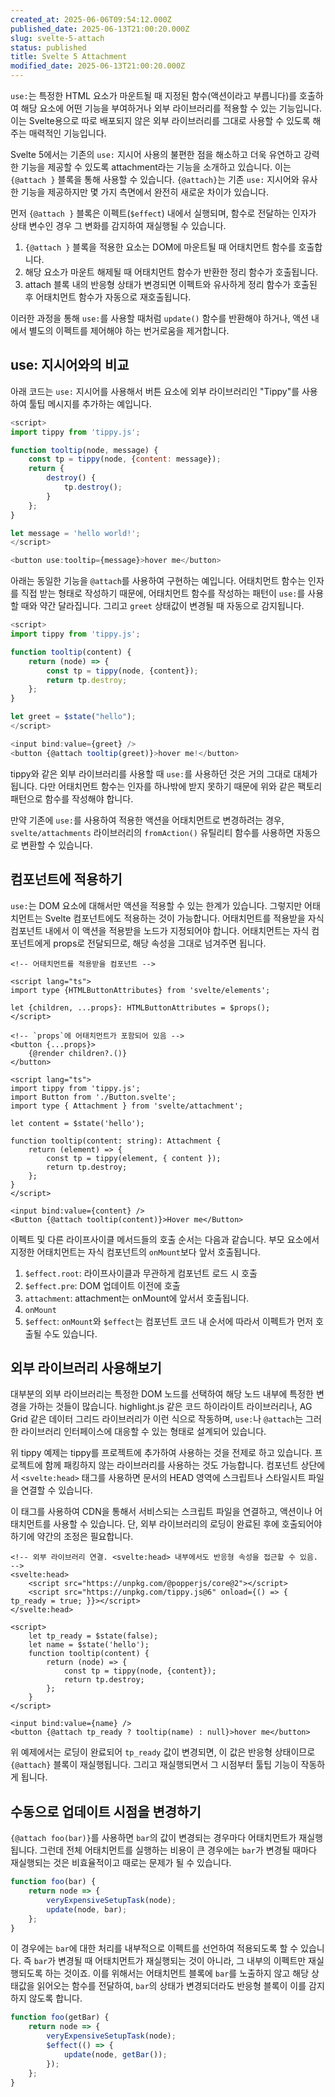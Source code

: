 ```yaml
---
created_at: 2025-06-06T09:54:12.000Z
published_date: 2025-06-13T21:00:20.000Z
slug: svelte-5-attach
status: published
title: Svelte 5 Attachment
modified_date: 2025-06-13T21:00:20.000Z
---
```

`use:`는 특정한 HTML 요소가 마운트될 때 지정된 함수(액션이라고 부릅니다)를 호출하여 해당 요소에 어떤 기능을 부여하거나 외부 라이브러리를 적용할 수 있는 기능입니다. 이는 Svelte용으로 따로 배포되지 않은 외부 라이브러리를 그대로 사용할 수 있도록 해주는 매력적인 기능입니다.

Svelte 5에서는 기존의 `use:` 지시어 사용의 불편한 점을 해소하고 더욱 유연하고 강력한 기능을 제공할 수 있도록 attachment라는 기능을 소개하고 있습니다. 이는 `{@attach }` 블록을 통해 사용할 수 있습니다. `{@attach}`는 기존 `use:` 지시어와 유사한 기능을 제공하지만 몇 가지 측면에서 완전히 새로운 차이가 있습니다.

먼저 `{@attach }` 블록은 이펙트(`$effect`) 내에서 실행되며, 함수로 전달하는 인자가 상태 변수인 경우 그 변화를 감지하여 재실행될 수 있습니다.

1. `{@attach }` 블록을 적용한 요소는 DOM에 마운트될 때 어태치먼트 함수를 호출합니다.
2. 해당 요소가 마운트 해제될 때 어태치먼트 함수가 반환한 정리 함수가 호출됩니다.
3. attach 블록 내의 반응형 상태가 변경되면 이펙트와 유사하게 정리 함수가 호출된 후 어태치먼트 함수가 자동으로 재호출됩니다.

이러한 과정을 통해 `use:`를 사용할 때처럼 `update()` 함수를 반환해야 하거나, 액션 내에서 별도의 이펙트를 제어해야 하는 번거로움을 제거합니다.

## use: 지시어와의 비교

아래 코드는 `use:` 지시어를 사용해서 버튼 요소에 외부 라이브러리인 "Tippy"를 사용하여 툴팁 메시지를 추가하는 예입니다.

```javascript
<script>
import tippy from 'tippy.js';

function tooltip(node, message) {
	const tp = tippy(node, {content: message});
	return {
		destroy() {
			tp.destroy();
		}
	};
}

let message = 'hello world!';
</script>

<button use:tooltip={message}>hover me</button>
```

아래는 동일한 기능을 `@attach`를 사용하여 구현하는 예입니다. 어태치먼트 함수는 인자를 직접 받는 형태로 작성하기 때문에, 어태치먼트 함수를 작성하는 패턴이 `use:`를 사용할 때와 약간 달라집니다. 그리고 `greet` 상태값이 변경될 때 자동으로 감지됩니다.

```javascript
<script>
import tippy from 'tippy.js';

function tooltip(content) {
	return (node) => {
		const tp = tippy(node, {content});
		return tp.destroy;
	};
}

let greet = $state("hello");
</script>

<input bind:value={greet} />
<button {@attach tooltip(greet)}>hover me!</button>
```

tippy와 같은 외부 라이브러리를 사용할 때 `use:`를 사용하던 것은 거의 그대로 대체가 됩니다. 다만 어태치먼트 함수는 인자를 하나밖에 받지 못하기 때문에 위와 같은 팩토리 패턴으로 함수를 작성해야 합니다.

만약 기존에 `use:`를 사용하여 적용한 액션을 어태치먼트로 변경하려는 경우, `svelte/attachments` 라이브러리의 `fromAction()` 유틸리티 함수를 사용하면 자동으로 변환할 수 있습니다.

## 컴포넌트에 적용하기

`use:`는 DOM 요소에 대해서만 액션을 적용할 수 있는 한계가 있습니다. 그렇지만 어태치먼트는 Svelte 컴포넌트에도 적용하는 것이 가능합니다. 어태치먼트를 적용받을 자식 컴포넌트 내에서 이 액션을 적용받을 노드가 지정되어야 합니다. 어태치먼트는 자식 컴포넌트에게 props로 전달되므로, 해당 속성을 그대로 넘겨주면 됩니다.

```svelte
<!-- 어태치먼트를 적용받을 컴포넌트 -->

<script lang="ts">
import type {HTMLButtonAttributes} from 'svelte/elements';

let {children, ...props}: HTMLButtonAttributes = $props();
</script>

<!-- `props`에 어태치먼트가 포함되어 있음 -->
<button {...props}>
	{@render children?.()}
</button>
```

```svelte
<script lang="ts">
import tippy from 'tippy.js';
import Button from './Button.svelte';
import type { Attachment } from 'svelte/attachment';

let content = $state('hello');

function tooltip(content: string): Attachment {
	return (element) => {
		const tp = tippy(element, { content });
		return tp.destroy;
	};
}
</script>

<input bind:value={content} />
<Button {@attach tooltip(content)}>Hover me</Button>
```

이펙트 및 다른 라이프사이클 메서드들의 호출 순서는 다음과 같습니다. 부모 요소에서 지정한 어태치먼트는 자식 컴포넌트의 `onMount`보다 앞서 호출됩니다.

1. `$effect.root`: 라이프사이클과 무관하게 컴포넌트 로드 시 호출
2. `$effect.pre`: DOM 업데이트 이전에 호출
3. `attachment`: attachment는 onMount에 앞서서 호출됩니다.
4. `onMount`
5. `$effect`: `onMount`와 `$effect`는 컴포넌트 코드 내 순서에 따라서 이펙트가 먼저 호출될 수도 있습니다.

## 외부 라이브러리 사용해보기

대부분의 외부 라이브러리는 특정한 DOM 노드를 선택하여 해당 노드 내부에 특정한 변경을 가하는 것들이 많습니다. highlight.js 같은 코드 하이라이트 라이브러리나, AG Grid 같은 데이터 그리드 라이브러리가 이런 식으로 작동하며, `use:`나 `@attach`는 그러한 라이브러리 인터페이스에 대응할 수 있는 형태로 설계되어 있습니다.

위 tippy 예제는 tippy를 프로젝트에 추가하여 사용하는 것을 전제로 하고 있습니다. 프로젝트에 함께 패킹하지 않는 라이브러리를 사용하는 것도 가능합니다. 컴포넌트 상단에서 `<svelte:head>` 태그를 사용하면 문서의 HEAD 영역에 스크립트나 스타일시트 파일을 연결할 수 있습니다.

이 태그를 사용하여 CDN을 통해서 서비스되는 스크립트 파일을 연결하고, 액션이나 어태치먼트를 사용할 수 있습니다. 단, 외부 라이브러리의 로딩이 완료된 후에 호출되어야 하기에 약간의 조정은 필요합니다.

```svelte
<!-- 외부 라이브러리 연결. <svelte:head> 내부에서도 반응형 속성을 접근할 수 있음. -->
<svelte:head>
	<script src="https://unpkg.com/@popperjs/core@2"></script>
	<script src="https://unpkg.com/tippy.js@6" onload={() => { tp_ready = true; }}></script>
</svelte:head>

<script>
	let tp_ready = $state(false);
	let name = $state('hello');
	function tooltip(content) {
		return (node) => {
			const tp = tippy(node, {content});
			return tp.destroy;
		};
	}
</script>

<input bind:value={name} />
<button {@attach tp_ready ? tooltip(name) : null}>hover me</button>
```

위 예제에서는 로딩이 완료되어 `tp_ready` 값이 변경되면, 이 값은 반응형 상태이므로 `{@attach}` 블록이 재실행됩니다. 그리고 재실행되면서 그 시점부터 툴팁 기능이 작동하게 됩니다.

## 수동으로 업데이트 시점을 변경하기

`{@attach foo(bar)}`를 사용하면 `bar`의 값이 변경되는 경우마다 어태치먼트가 재실행됩니다. 그런데 전체 어태치먼트를 실행하는 비용이 큰 경우에는 `bar`가 변경될 때마다 재실행되는 것은 비효율적이고 때로는 문제가 될 수 있습니다.

```javascript
function foo(bar) {
	return node => {
		veryExpensiveSetupTask(node);
		update(node, bar);
	};
}
```

이 경우에는 `bar`에 대한 처리를 내부적으로 이펙트를 선언하여 적용되도록 할 수 있습니다. 즉 `bar`가 변경될 때 어태치먼트가 재실행되는 것이 아니라, 그 내부의 이펙트만 재실행되도록 하는 것이죠. 이를 위해서는 어태치먼트 블록에 `bar`를 노출하지 않고 해당 상태값을 읽어오는 함수를 전달하여, `bar`의 상태가 변경되더라도 반응형 블록이 이를 감지하지 않도록 합니다.

```javascript
function foo(getBar) {
	return node => {
		veryExpensiveSetupTask(node);
		$effect(() => {
			update(node, getBar());
		});
	};
}
```